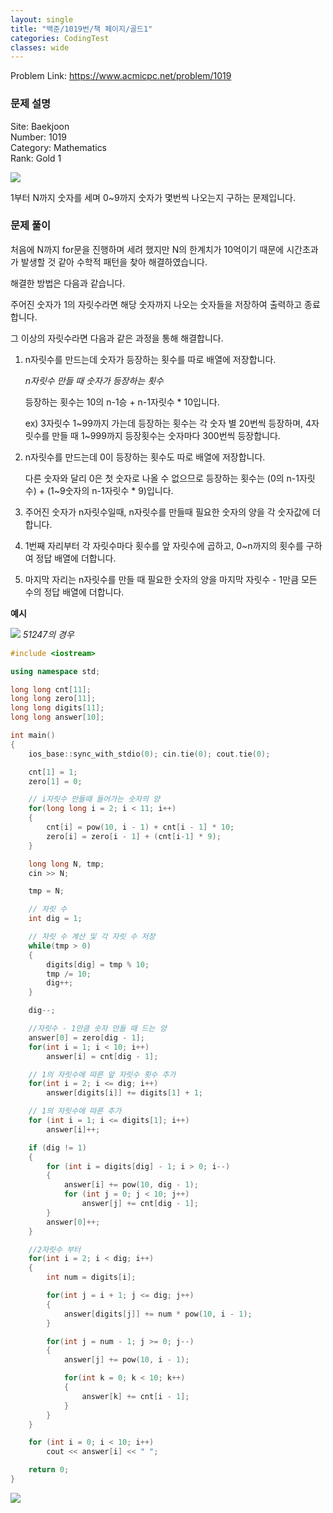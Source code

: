 ```yaml
---
layout: single
title: "백준/1019번/책 페이지/골드1"
categories: CodingTest
classes: wide
---
```


Problem Link: <https://www.acmicpc.net/problem/1019>

### 문제 설명

Site: Baekjoon   
Number: 1019   
Category: Mathematics   
Rank: Gold 1

![](/assets/images/CodingTest/백준1019번문제.PNG)

1부터 N까지 숫자를 세며 0~9까지 숫자가 몇번씩 나오는지 구하는 문제입니다.

### 문제 풀이

처음에 N까지 for문을 진행하며 세려 했지만 N의 한계치가 10억이기 때문에 시간초과가 발생할 것 같아 수학적 패턴을 찾아 해결하였습니다.

해결한 방법은 다음과 같습니다.

주어진 숫자가 1의 자릿수라면 해당 숫자까지 나오는 숫자들을 저장하여 출력하고 종료합니다.

그 이상의 자릿수라면 다음과 같은 과정을 통해 해결합니다.

1. n자릿수를 만드는데 숫자가 등장하는 횟수를 따로 배열에 저장합니다.

    *n자릿수 만들 때 숫자가 등장하는 횟수*

    등장하는 횟수는 10의 n-1승 + n-1자릿수 * 10입니다.

    ex) 3자릿수 1~99까지 가는데 등장하는 횟수는 각 숫자 별 20번씩 등장하며, 4자릿수를 만들 때 1~999까지 등장횟수는 숫자마다 300번씩 등장합니다.

2. n자릿수를 만드는데 0이 등장하는 횟수도 따로 배열에 저장합니다.

    다른 숫자와 달리 0은 첫 숫자로 나올 수 없으므로 등장하는 횟수는 (0의 n-1자릿수) + (1~9숫자의 n-1자릿수 * 9)입니다.

3. 주어진 숫자가 n자릿수일때, n자릿수를 만들때 필요한 숫자의 양을 각 숫자값에 더합니다.

4. 1번째 자리부터 각 자릿수마다 횟수를 앞 자릿수에 곱하고, 0~n까지의 횟수를 구하여 정답 배열에 더합니다.

5. 마지막 자리는 n자릿수를 만들 때 필요한 숫자의 양을 마지막 자릿수 - 1만큼 모든 수의 정답 배열에 더합니다.


**예시**

![](/assets/images/CodingTest/백준1019번1.PNG)
*51247의 경우*


```cpp
#include <iostream>

using namespace std;

long long cnt[11];
long long zero[11];
long long digits[11];
long long answer[10];

int main()
{
    ios_base::sync_with_stdio(0); cin.tie(0); cout.tie(0);

    cnt[1] = 1;
    zero[1] = 0;

    // i자릿수 만들때 들어가는 숫자의 양
    for(long long i = 2; i < 11; i++)
    {
        cnt[i] = pow(10, i - 1) + cnt[i - 1] * 10;
        zero[i] = zero[i - 1] + (cnt[i-1] * 9);
    }

    long long N, tmp;
    cin >> N;

    tmp = N;

    // 자릿 수
    int dig = 1;

    // 자릿 수 계산 및 각 자릿 수 저장
    while(tmp > 0)
    {
        digits[dig] = tmp % 10;
        tmp /= 10;
        dig++;
    }

    dig--;

    //자릿수 - 1만큼 숫자 만들 때 드는 양
    answer[0] = zero[dig - 1];
    for(int i = 1; i < 10; i++)
        answer[i] = cnt[dig - 1];

    // 1의 자릿수에 따른 앞 자릿수 횟수 추가
    for(int i = 2; i <= dig; i++)
        answer[digits[i]] += digits[1] + 1;

    // 1의 자릿수에 따른 추가
    for (int i = 1; i <= digits[1]; i++)
        answer[i]++;

    if (dig != 1)
    {
        for (int i = digits[dig] - 1; i > 0; i--)
        {
            answer[i] += pow(10, dig - 1);
            for (int j = 0; j < 10; j++)
                answer[j] += cnt[dig - 1];
        }
        answer[0]++;
    }

    //2자릿수 부터
    for(int i = 2; i < dig; i++)
    {
        int num = digits[i];

        for(int j = i + 1; j <= dig; j++)
        {
            answer[digits[j]] += num * pow(10, i - 1);
        }

        for(int j = num - 1; j >= 0; j--)
        {
            answer[j] += pow(10, i - 1);

            for(int k = 0; k < 10; k++)
            {
                answer[k] += cnt[i - 1];
            }
        }
    }

    for (int i = 0; i < 10; i++)
        cout << answer[i] << " ";

    return 0;
}
```

![](/assets/images/CodingTest/백준1019번.PNG)
